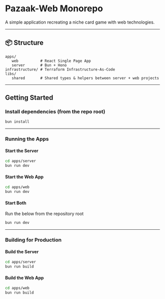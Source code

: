 # Pazaak-Web Monorepo

A simple application recreating a niche card game with web technologies.

---

## 📦 Structure

```text
apps/
   web          # React Single Page App
   server       # Bun + Hono
infrastructure/ # Terraform Infrastructure-As-Code
libs/
   shared       # Shared types & helpers between server + web projects
```

---

## Getting Started

### Install dependencies (from the repo root)

```bash
bun install
```

---

### Running the Apps

#### Start the Server

```bash
cd apps/server
bun run dev
```

#### Start the Web App

```bash
cd apps/web
bun run dev
```

#### Start Both

Run the below from the repository root

```bash
bun run dev
```

---

### Building for Production

#### Build the Server

```bash
cd apps/server
bun run build
```

#### Build the Web App

```bash
cd apps/web
bun run build
```

